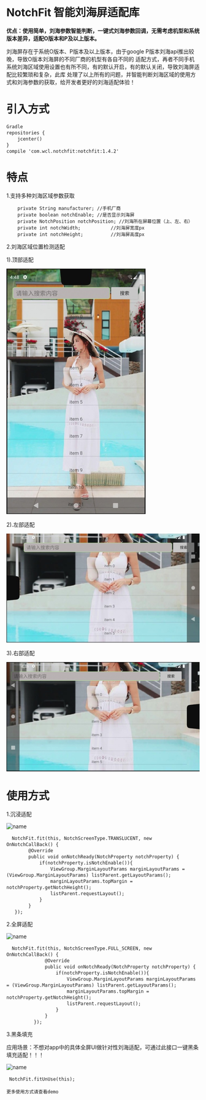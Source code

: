 # NotchFit 智能刘海屏适配库

**优点：使用简单，刘海参数智能判断，一键式刘海参数回调，无需考虑机型和系统版本差异，适配O版本和P及以上版本。**
    
   刘海屏存在于系统O版本、P版本及以上版本，由于google P版本刘海api推出较晚，导致O版本刘海屏的不同厂商的机型有各自不同的
 适配方式，再者不同手机系统刘海区域使用设置也有所不同，有的默认开启，有的默认关闭，导致刘海屏适配比较繁琐和复杂，此库
 处理了以上所有的问题，并智能判断刘海区域的使用方式和刘海参数的获取，给开发者更好的刘海适配体验！
    
# 引入方式
    Gradle
    repositories {
        jcenter()
    }
    compile 'com.wcl.notchfit:notchfit:1.4.2'
# 特点
   1.支持多种刘海区域参数获取
   
        private String manufacturer; //手机厂商
        private boolean notchEnable; //是否显示刘海屏
        private NotchPosition notchPosition; //刘海所在屏幕位置（上、左、右）
        private int notchWidth;           //刘海屏宽度px
        private int notchHeight;          //刘海屏高度px
    
   2.刘海区域位置检测适配
   
   1).顶部适配 
   
   ![name](https://raw.githubusercontent.com/wcl9900/NotchFit/master/image_notch_fit_top.jpg)

   2).左部适配
   
   ![name](https://raw.githubusercontent.com/wcl9900/NotchFit/master/image_notch_fit_left.jpg)

   3).右部适配
   
   ![name](https://raw.githubusercontent.com/wcl9900/NotchFit/master/image_notch_fit_right.jpg)
   
# 使用方式

   1.沉浸适配
   
   ![name](https://raw.githubusercontent.com/wcl9900/NotchFit/master/image_notch_fit_translucent.jpg)
      
      NotchFit.fit(this, NotchScreenType.TRANSLUCENT, new OnNotchCallBack() {
            @Override
            public void onNotchReady(NotchProperty notchProperty) {
                if(notchProperty.isNotchEnable()){
                    ViewGroup.MarginLayoutParams marginLayoutParams = (ViewGroup.MarginLayoutParams) listParent.getLayoutParams();
                    marginLayoutParams.topMargin = notchProperty.getNotchHeight();
                    listParent.requestLayout();
                }
            }
       });
      
       
   2.全屏适配   
   
   ![name](https://raw.githubusercontent.com/wcl9900/NotchFit/master/image_notch_fit_fullscreen.jpg)
      
      NotchFit.fit(this, NotchScreenType.FULL_SCREEN, new OnNotchCallBack() {
                  @Override
                  public void onNotchReady(NotchProperty notchProperty) {
                      if(notchProperty.isNotchEnable()){
                          ViewGroup.MarginLayoutParams marginLayoutParams = (ViewGroup.MarginLayoutParams) listParent.getLayoutParams();
                          marginLayoutParams.topMargin = notchProperty.getNotchHeight();
                          listParent.requestLayout();
                      }
                  }
              });
        
              
   3.黑条填充
   <p>应用场景：不想对app中的具体全屏UI做针对性刘海适配，可通过此接口一键黑条填充适配！！！
   
   ![name](https://raw.githubusercontent.com/wcl9900/NotchFit/master/image_notch_fit_black.jpg)
     
     NotchFit.fitUnUse(this);
     
    更多使用方式请查看demo
